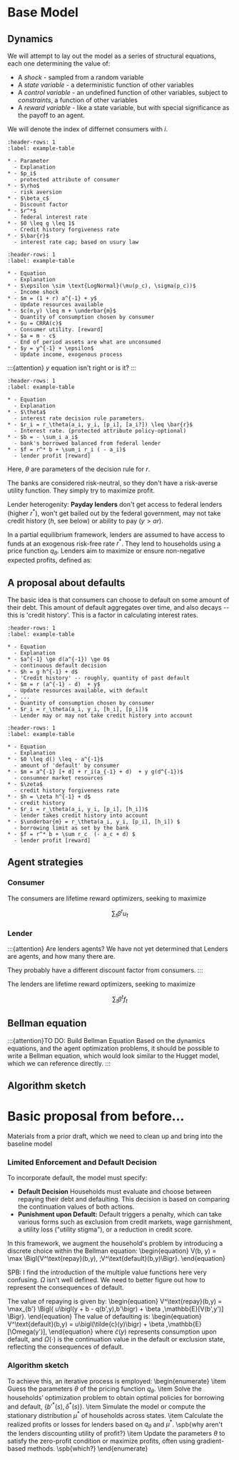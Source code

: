 # Base Model


## Dynamics

We will attempt to lay out the model as a series of structural equations,
each one determining the value of:

- A *shock* - sampled from a random variable
- A *state variable* - a deterministic function of other variables
- A *control variable* - an undefined function of other variables, subject to *constraints*, a function of other variables
- A *reward variable* - like a state variable, but with special significance as the payoff to an agent.

We will denote the index of differnet consumers with $i$.

```{list-table} Parameters
:header-rows: 1
:label: example-table

* - Parameter
  - Explanation
* - $p_i$
  - protected attribute of consumer
* - $\rho$
  - risk aversion
* - $\beta_c$
  - Discount factor
* - $r^*$
  - federal interest rate
* - $0 \leq g \leq 1$
  - Credit history forgiveness rate
* - $\bar{r}$
  - interest rate cap; based on usury law
```

```{list-table} Consumer dynamics
:header-rows: 1
:label: example-table

* - Equation
  - Explanation
* - $\epsilon \sim \text{LogNormal}(\mu(p_c), \sigma(p_c))$
  - Income shock
* - $m = (1 + r) a^{-1} + y$
  - Update resources available
* - $c(m,y) \leq m + \underbar{m}$
  - Quantity of consumption chosen by consumer
* - $u = CRRA(c)$
  - Consumer utility. [reward]
* - $a = m - c$
  - End of period assets are what are unconsumed
* - $y = y^{-1} + \epsilon$
  - Update income, exogenous process
```

:::{attention} $y$ equation isn't right
or is it?
:::


```{list-table} lender dynamics
:header-rows: 1
:label: example-table

* - Equation
  - Explanation
* - $\theta$
  - interest rate decision rule parameters.
* - $r_i = r_\theta(a_i, y_i, [p_i], [a_i?]) \leq \bar{r}$
  - Interest rate. (protected attribute policy-optional)
* - $b = - \sum_i a_i$
  - bank's borrowed balanced from federal lender
* - $f = r^* b + \sum_i r_i ( - a_i)$
  - lender profit [reward]
```

Here, $\theta$ are parameters of the decision rule for $r$.

The banks are considered risk-neutral, so they don't have a risk-averse utility function.
They simply try to maximize profit.

Lender heterogenity: **Payday lenders** don't get access to federal lenders (higher $r^*$), won't get bailed out by the federal government, may not take credit history ($h$, see below) or ability to pay ($y > a r$).

In a partial equilibrium framework, lenders are assumed to have access to funds at an exogenous risk-free rate $r^*$. They lend to households using a price function $q_\theta$. Lenders aim to maximize or ensure non-negative expected profits, defined as:


## A proposal about defaults

The basic idea is that consumers can choose to default on some amount of their debt.
This amount of default aggregates over time, and also decays -- this is 'credit history'.
This is a factor in calculating interest rates.

```{list-table} Possible default dynamics
:header-rows: 1
:label: example-table

* - Equation
  - Explanation
* - $a^{-1} \ge d(a^{-1}) \ge 0$
  - continuous default decision
* - $h = g h^{-1} + d$
  - 'Credit history' -- roughly, quantity of past default
* - $m = r (a^{-1} - d)  + y$
  - Update resources available, with default
* - ...
  - Quantity of consumption chosen by consumer
* - $r_i = r_\theta(a_i, y_i, [h_i], [p_i])$
  - Lender may or may not take credit history into account
```


```{list-table} additional equations to handle defaulting. A proposal.
:header-rows: 1
:label: example-table

* - Equation
  - Explanation
* - $0 \leq d() \leq - a^{-1}$
  - amount of 'default' by consumer
* - $m = a^{-1} [+ d] + r_i(a_{-1} + d)  + y g(d^{-1})$
  - consumner market resources
* - $\zeta$
  - credit history forgiveness rate
* - $h = \zeta h^{-1} + d$
  - credit history
* - $r_i = r_\theta(a_i, y_i, [p_i], [h_i])$
  - lender takes credit history into account
* - $\underbar{m} = r_\theta(a_i, y_i, [p_i], [h_i]) $
  - borrowing limit as set by the bank
* - $f = r^* b + \sum r_c  (- a_c + d) $
  - lender profit [reward]
```

## Agent strategies

### Consumer

The consumers are lifetime reward optimizers, seeking to maximize

$$\sum_t \beta^t u_t$$

### Lender

:::{attention} Are lenders agents?
We have not yet determined that Lenders are agents, and how many there are.

They probably have a different discount factor from consumers.
:::

The lenders are lifetime reward optimizers, seeking to maximize

$$\sum_t \beta^t f_t$$

## Bellman equation


:::{attention}TO DO: Build Bellman Equation
Based on the dynamics equations, and the agent optimization problems, it should be possible to write a Bellman equation, which would look similar to the Hugget model, which we can reference directly.
:::


## Algorithm sketch


# Basic proposal from before...

Materials from a prior draft, which we need to clean up and bring into the baseline model

### Limited Enforcement and Default Decision

To incorporate default, the model must specify:

- **Default Decision** Households must evaluate and choose between repaying their debt and defaulting. This decision is based on comparing the continuation values of both actions.
- **Punishment upon Default:** Default triggers a penalty, which can take various forms such as exclusion from credit markets, wage garnishment, a utility loss ("utility stigma"), or a reduction in credit score.


In this framework, we augment the household's problem by introducing a discrete choice within the Bellman equation:
\begin{equation}
V(b, y) = \max \Bigl\{V^\text{repay}(b,y), \;V^\text{default}(b,y)\Bigr\}.
\end{equation}

SPB: I find the introduction of the multiple value functions here very confusing.  $\Omega$ isn't well defined. We need to better figure out how to represent the consequences of default.

The value of repaying is given by:
\begin{equation}
V^\text{repay}(b,y) = \max_{b'} \Bigl\{
    u\bigl(y + b - q(b',y)\,b'\bigr)
    + \beta \,\mathbb{E}[V(b',y')]
  \Bigr\}.
\end{equation}
The value of defaulting is:
\begin{equation}
V^\text{default}(b,y) = u\bigl(\tilde{c}(y)\bigr) + \beta \,\mathbb{E}[\Omega(y')],
\end{equation}
where $\tilde{c}(y)$ represents consumption upon default, and $\Omega(\cdot)$ is the continuation value in the default or exclusion state, reflecting the consequences of default.


### Algorithm sketch

To achieve this, an iterative process is employed:
\begin{enumerate}
    \item Guess the parameters $\theta$ of the pricing function $q_\theta$.
    \item Solve the households’ optimization problem to obtain optimal policies for borrowing and default, $\{b'^*(s), \delta^*(s)\}$.
    \item Simulate the model or compute the stationary distribution $\mu^*$ of households across states.
    \item Calculate the realized profits or losses for lenders based on $q_\theta$ and $\mu^*$. \spb{why aren't the lenders discounting utility of profit?}
    \item Update the parameters $\theta$ to satisfy the zero-profit condition or maximize profits, often using gradient-based methods. \spb{which?}
\end{enumerate}
